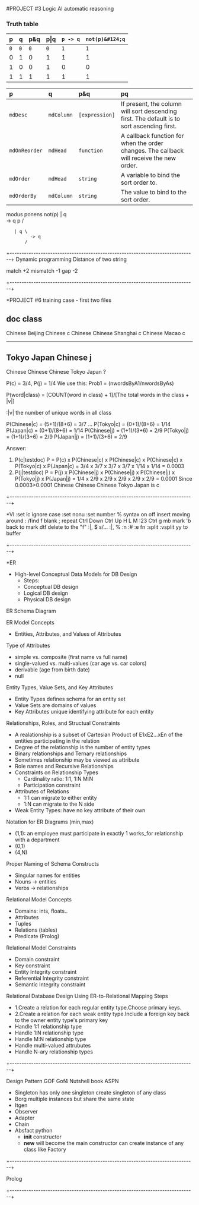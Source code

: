#PROJECT #3
Logic AI automatic reasoning

### Truth table

|p | q | p&amp;q | p&#124;q | `p -> q` | `not(p)&#124;q`| 
|:-|:--|:----|:------|:-----|:----------|
|`0` | `0` |  `0`  |  `0`  |  `1`   |    `1`| 
|0 | 1 |  0  |  1  |  1   |    1| 
|1 | 0 |  0  |  1  |  0   |    0| 
|1 | 1 |  1  |  1  |  1   |    1| 

| p | q | p&amp;q           | pq |
| :------------- | :--------- | :------------- | :---------- |
| `mdDesc`       | `mdColumn` | `[expression]` | If present, the column will sort descending first. The default is to sort ascending first. |
| `mdOnReorder`  | `mdHead`   | `function`     | A callback function for when the order changes. The callback will receive the new order. |
| `mdOrder`      | `mdHead`   | `string`       | A variable to bind the sort order to. |
| `mdOrderBy`    | `mdColumn` | `string`       | The value to bind to the sort order. |


modus ponens
not(p) | q \
             -> q
    p      /

       | q \
             -> q
           /

+------------------------------------------------------------------------------+
Dynamic programming Distance of two string

match    +2
mismatch -1
gap      -2

+------------------------------------------------------------------------------+

*PROJECT #6
training case - first two files

doc                        class
--------------------------------
Chinese  Beijing  Chinese    c
Chinese  Chinese  Shanghai   c
Chinese  Macao               c
- - - - - - - - - - - - - - - -
Tokyo    Japan    Chinese    j
--------------------------------
Chinese  Chinese  Chinese Tokyo Japan ?

P(c) = 3/4, P(j) = 1/4
We use this: Prob1 = (nwordsByA1/nwordsByAs)

P(word|class) = [COUNT(word in class) + 1]/[The total words in the class + |v|]

:|v| the number of unique words in all class

P(Chinese|c) = (5+1)/(8+6) = 3/7
...
P(Tokyo|c) = (0+1)/(8+6) = 1/14
P(Japan|c) = (0+1)/(8+6) = 1/14
P(Chinese|j) = (1+1)/(3+6) = 2/9
P(Tokyo|j) = (1+1)/(3+6) = 2/9
P(Japan|j) = (1+1)/(3+6) = 2/9

Answer:
1. P(c|testdoc) 
P = P(c) x P(Chinese|c) x P(Chinese|c) x P(Chinese|c) x P(Tokyo|c) x P(Japan|c)
  = 3/4  x 3/7          x 3/7          x 3/7          x 1/14       x 1/14
  = 0.0003
2. P(j|testdoc) 
P = P(j) x P(Chinese|j) x P(Chinese|j) x P(Chinese|j) x P(Tokyo|j) x P(Japan|j)
  = 1/4  x 2/9          x 2/9          x 2/9          x 2/9        x 2/9 
  = 0.0001
Since 0.0003>0.0001
Chinese  Chinese  Chinese Tokyo Japan is c 

+------------------------------------------------------------------------------+

*VI
:set ic  ignore case
:set nonu
:set number
%
syntax on
       off
insert
moving around
:
/find
f blank
; repeat
Ctrl Down
Ctrl Up
H
L
M
:23
Ctrl g
mb   mark
'b   back to mark
dtf  delete to the "f"
:|, $ s/...
:|, %
:n   :#
:e   fn
:split
:vsplit
yy   to buffer

+------------------------------------------------------------------------------+

*ER
- High-level Conceptual Data Models for DB Design
  * Steps:
  - Conceptual DB design
  - Logical DB design
  - Physical DB design

ER Schema Diagram

ER Model Concepts
- Entities, Attributes, and Values of Attributes

Type of Attributes
- simple vs. composite (first name vs full name)
- single-valued vs. multi-values (car age vs. car colors)
- derivable (age from birth date)
- null

Entity Types, Value Sets, and Key Attributes
- Entity Types defines schema for an entity set
- Value Sets are domains of values
- Key Attributes unique identifying attribute for each entity

Relationships, Roles, and Structual Constraints
- A realationship is a subset of Cartesian Product of E1xE2...xEn of the 
  entities participating in the relation
- Degree of the relationship is the number of entity types
- Binary relationships and Ternary relationships
- Sometimes relationship may be viewed as attribute
- Role names and Recursive Relationships
- Constraints on Relationship Types
  - Cardinality ratio: 1:1, 1:N M:N
  - Participation constraint
- Attributes of Relations
  - 1:1 can migrate to either entity
  - 1:N can migrate to the N side
- Weak Entity Types: have no key attribute of their own

Notation for ER Diagrams (min,max)
- (1,1): an employee must participate in exactly 1 works_for relationship with 
  a department
- (0,1)
- (4,N)

Proper Naming of Schema Constructs
- Singular names for entities
- Nouns -> entities
- Verbs -> relationships

Relational Model Concepts
- Domains: ints, floats..
- Attributes
- Tuples
- Relations (tables)
- Predicate (Prolog)

Relational Model Constraints
- Domain constraint
- Key constraint
- Entity Integrity constraint
- Referential Integrity constraint
- Semantic Integrity constraint

Relational Database Design Using ER-to-Relational Mapping Steps
- 1.Create a relation for each regular entity type.Choose primary keys.
- 2.Create a relation for each weak entity type.Include a foreign key back to 
  the owner entity type's primary key
- Handle 1:1 relationship type
- Handle 1:N relationship type
- Handle M:N relationship type
- Handle multi-valued attrubutes
- Handle N-ary relationship types

+------------------------------------------------------------------------------+

Design Pattern GOF Gof4 Nutshell book ASPN
- Singleton
  has only one singleton
  create singleton of any class
- Borg
  multiple instances but share the same state
- Itgen
- Observer
- Adapter
- Chain
- Absfact
  python 
    - __init__ constructor 
    - __new__ will become the main constructor can create instance of any class
              like Factory

+------------------------------------------------------------------------------+

Prolog

+------------------------------------------------------------------------------+
